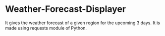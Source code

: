 # Weather-Forecast-Displayer
It gives the weather forecast of a given region for the upcoming 3 days. It is made using requests module of Python.
